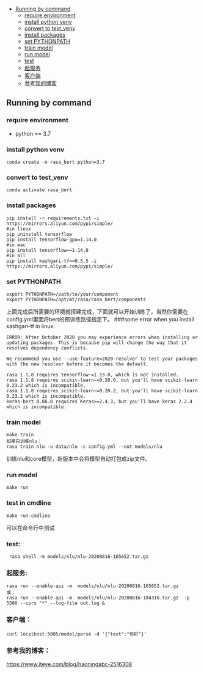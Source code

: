 
- [Running by command](#running-by-command)    
    - [require environment](#require-environment)    
    - [install python venv](#install-python-venv)   
    - [convert to test_venv](#convert-to-test_venv)   
    - [install packages](#install-packages)    
    - [set PYTHONPATH](#set-pythonpath)    
    - [train model](#train-model)    
    - [run model](#run-model)  
    - [test](#test)    
    - [起服务](#起服务) 
    - [客户端](#客户端) 
    - [参考我的博客](#参考我的博客)    
  

## Running by command
### require environment
 - python == 3.7

### install python venv
```
conda create -n rasa_bert python=3.7
```

### convert to test_venv
```
conda activate rasa_bert
```

### install packages
```
pip install -r requirements.txt -i https://mirrors.aliyun.com/pypi/simple/
#in linux
pip uninstall tensorflow
pip install tensorflow-gpu=1.14.0
#in mac
pip install tensorflow==1.14.0
#in all
pip install kashgari-tf==0.5.5 -i https://mirrors.aliyun.com/pypi/simple/
```

### set PYTHONPATH
```
export PYTHONPATH=/path/to/your/component
export PYTHONPATH=/opt/mt/rasa/rasa_bert/components
```
上面完成后所需要的环境就搭建完成，下面就可以开始训练了，当然你需要在config.yml里面将bert的预训练路径指定下。
###some error when you install kashgari-tf in linux:
```
ERROR: After October 2020 you may experience errors when installing or updating packages. This is because pip will change the way that it resolves dependency conflicts.

We recommend you use --use-feature=2020-resolver to test your packages with the new resolver before it becomes the default.

rasa 1.1.8 requires tensorflow~=1.13.0, which is not installed.
rasa 1.1.8 requires scikit-learn~=0.20.0, but you'll have scikit-learn 0.23.2 which is incompatible.
rasa 1.1.8 requires scikit-learn~=0.20.2, but you'll have scikit-learn 0.23.2 which is incompatible.
keras-bert 0.86.0 requires Keras>=2.4.3, but you'll have keras 2.2.4 which is incompatible.
```

### train model
```
make train
如果只训练nlu：
rasa train nlu -u data/nlu -c config.yml --out models/nlu
```
训练nlu和core模型，新版本中会将模型自动打包成zip文件。

### run model
```
make run
```

### test in cmdline
```
make run-cmdline
```
可以在命令行中测试



### test:
```
 rasa shell -m models/nlu/nlu-20200816-165652.tar.gz
```

### 起服务:
```
rasa run --enable-api -m  models/nlu/nlu-20200816-165652.tar.gz
或：
rasa run --enable-api -m  models/nlu/nlu-20200816-184316.tar.gz  -p 5500 --cors "*" --log-file out.log &
```
### 客户端：
```
curl localhost:5005/model/parse -d '{"text":"你好"}'
```


### 参考我的博客：
https://www.iteye.com/blog/haoningabc-2516308
